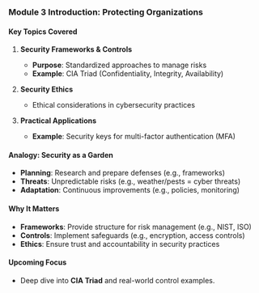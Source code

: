 ### **Module 3 Introduction: Protecting Organizations**  

#### **Key Topics Covered**  
1. **Security Frameworks & Controls**  
   - **Purpose**: Standardized approaches to manage risks  
   - **Example**: CIA Triad (Confidentiality, Integrity, Availability)  

2. **Security Ethics**  
   - Ethical considerations in cybersecurity practices  

3. **Practical Applications**  
   - **Example**: Security keys for multi-factor authentication (MFA)  

#### **Analogy: Security as a Garden**  
- **Planning**: Research and prepare defenses (e.g., frameworks)  
- **Threats**: Unpredictable risks (e.g., weather/pests = cyber threats)  
- **Adaptation**: Continuous improvements (e.g., policies, monitoring)  

#### **Why It Matters**  
- **Frameworks**: Provide structure for risk management (e.g., NIST, ISO)  
- **Controls**: Implement safeguards (e.g., encryption, access controls)  
- **Ethics**: Ensure trust and accountability in security practices  

#### **Upcoming Focus**  
- Deep dive into **CIA Triad** and real-world control examples.  
